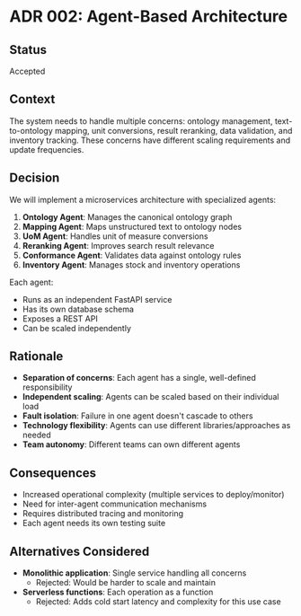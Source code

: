 # ADR 002: Agent-Based Architecture

## Status
Accepted

## Context
The system needs to handle multiple concerns: ontology management, text-to-ontology mapping, unit conversions, result reranking, data validation, and inventory tracking. These concerns have different scaling requirements and update frequencies.

## Decision
We will implement a microservices architecture with specialized agents:

1. **Ontology Agent**: Manages the canonical ontology graph
2. **Mapping Agent**: Maps unstructured text to ontology nodes
3. **UoM Agent**: Handles unit of measure conversions
4. **Reranking Agent**: Improves search result relevance
5. **Conformance Agent**: Validates data against ontology rules
6. **Inventory Agent**: Manages stock and inventory operations

Each agent:
- Runs as an independent FastAPI service
- Has its own database schema
- Exposes a REST API
- Can be scaled independently

## Rationale
- **Separation of concerns**: Each agent has a single, well-defined responsibility
- **Independent scaling**: Agents can be scaled based on their individual load
- **Fault isolation**: Failure in one agent doesn't cascade to others
- **Technology flexibility**: Agents can use different libraries/approaches as needed
- **Team autonomy**: Different teams can own different agents

## Consequences
- Increased operational complexity (multiple services to deploy/monitor)
- Need for inter-agent communication mechanisms
- Requires distributed tracing and monitoring
- Each agent needs its own testing suite

## Alternatives Considered
- **Monolithic application**: Single service handling all concerns
  - Rejected: Would be harder to scale and maintain
- **Serverless functions**: Each operation as a function
  - Rejected: Adds cold start latency and complexity for this use case
